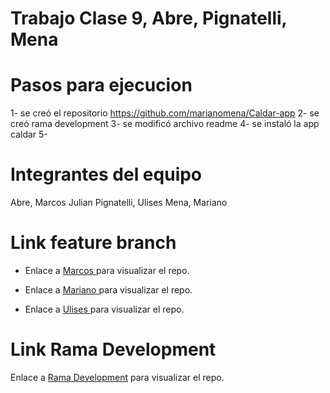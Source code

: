 # Trabajo Clase 9, Abre, Pignatelli, Mena

# Pasos para ejecucion

1- se creó el repositorio https://github.com/marianomena/Caldar-app
2- se creó rama development
3- se modificó archivo readme
4- se instaló la app caldar 
5- 

# Integrantes del equipo

Abre, Marcos Julian
Pignatelli, Ulises
Mena, Mariano


# Link feature branch

+ Enlace a [Marcos ]() para visualizar el repo.

+ Enlace a [Mariano ]() para visualizar el repo.

+ Enlace a [Ulises ]() para visualizar el repo.


# Link Rama Development
Enlace a [Rama Development]() para visualizar el repo.

